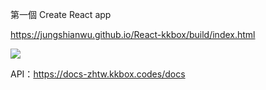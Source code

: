 第一個 Create React app 

https://jungshianwu.github.io/React-kkbox/build/index.html

<img src="https://github.com/JungShianWU/React-kkbox/blob/master/index.png"/>

API：https://docs-zhtw.kkbox.codes/docs
